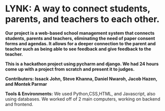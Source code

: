 # LYNK: A way to connect students, parents, and teachers to each other.

**Our project is a web-based school management system that connects students, parents and teachers, eliminating the need of paper consent forms and agendas. It allows for a deeper connection to the parent and teacher such as being able to see feedback and give feedback to the teacher.**

**This is a hackathon project using pycharm and django. We had 24 hours come up with a project from scratch and present it to judges.**

**Contributers: Issack John, Steve Khanna, Daniel Nwaroh, Jacob Hazen, and Montek Parmar**

**Tools & Environments:** We used Python,CSS,HTML, and Javascript, also using databases.
We worked off of 2 main computers, working on backend and frontend.
